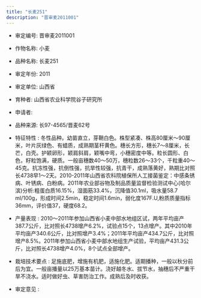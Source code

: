 ```yaml
---
title: "长麦251"
description: "晋审麦2011001"
---
```

* 审定编号:  晋审麦2011001

*  作物名称:  小麦

*  品种名称:  长麦251

*  审定年份:  2011

*  审定单位:  山西省

* 育种者:  山西省农业科学院谷子研究所     

*  申请者:  

*  品种来源:  长97-4565/晋麦62号

*  特征特性 : 
冬性品种。幼苗直立，芽鞘白色。株型紧凑、株高80厘米～90厘米，叶片灰绿色、有蜡质，成熟期茎秆黄色。穗长方形，穗长7～8厘米，长芒，白壳。护颖卵形，颖肩斜肩，颖嘴中弯，小穗密度中等。粒长圆形、白色，籽粒饱满，硬质。一般亩穗数40～50万，穗粒数26～33个，千粒重40～45克。抗冻性强，抗倒性强，抗旱性较强，抗青干，成熟落黄好，熟期比对照长4738早1～2天。2010-2011年山西省农科院植保所人工接菌鉴定：中感条锈病、叶锈病、白粉病。2011年农业部谷物及制品质量监督检验测试中心(哈尔滨)分析:粗蛋白质16.15%，湿面筋33.4%，沉降值30.1ml，吸水量58.7 ml/100g，形成时间2.5min，稳定时间1.6min，弱化度167F.U,粉质质量指标36mm，评价值37，硬度68.2。
 
*  产量表现 : 
2010～2011年参加山西省小麦中部水地组区试，两年平均亩产387.7公斤，比对照长4738增产6.2%，试验点15个，13点增产。其中2010年平均亩产340.6公斤，比对照增产3.4%；2011年平均亩产434.7公斤，比对照增产8.5%。2011年参加山西省小麦中部水地组生产试验，平均亩产431.3公斤，比对照长4738增产4.0%，8个试点全部增产。

*  栽培技术要点 : 
足施底肥，增施有机肥，适施化肥。适期播种，一般以秋分前后为宜。一般亩播量以25万基本苗计。浇好越冬水、拔节水，抽穗后不严重干旱不浇水。适时做好虫、草害防治工作。成熟后及时收获。

*  审定意见 : 

